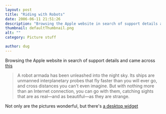 ```yaml
---
layout: post
title: "Riding with Robots"
date: 2006-06-11 21:51:26
description: "Browsing the Apple website in search of support details and came across this A robot armada has been unleashed into the night sky. Its ships are unmanned interplanetary probes that fly faster than you will ever go, and cross distances&#8230;"
thumbnail: defaultThumbnail.png
alt: ""
category: Picture stuff

author: dug
---
```


<p>Browsing the Apple website in search of support details and came across <a title="Riding with Robots on the High Frontier" href="http://homepage.mac.com/bdunford/robots/index.html">this</a></p>

<blockquote><p>A robot armada has been unleashed into the night sky. Its ships are unmanned interplanetary probes that fly faster than you will ever go, and cross distances you can't even imagine. But with nothing more than an Internet connection, you can go with them, catching sights that are as real—and as beautiful—as they are strange.</p></blockquote>

<p>Not only are the pictures wonderful, but there's <a href="http://homepage.mac.com/bdunford/robots/RidingWithRobots.wdgt.zip">a desktop widget</a></p>
